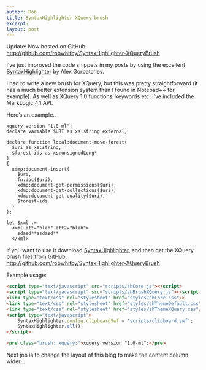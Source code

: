 ```yaml
---
author: Rob
title: SyntaxHighlighter XQuery brush
excerpt:
layout: post
---
```


Update: Now hosted on GitHub:  
<http://github.com/robwhitby/SyntaxHighlighter-XQueryBrush>

I’ve just improved the code snippets in my posts by using the excellent [SyntaxHighlighter][1] by Alex Gorbatchev.

I had to write a new brush for XQuery, but this was pretty straightforward (it has a much better extension system than I found in Notepad++ for example). As well as XQuery 1.0 functions, keywords etc. I’ve included the MarkLogic 4.1 API.

Here’s an example..

```xqy
xquery version "1.0-ml";
declare variable $URI as xs:string external;

declare function local:document-move-forest(
  $uri as xs:string, 
  $forest-ids as xs:unsignedLong*
)
{
  xdmp:document-insert(
    $uri,
    fn:doc($uri),
    xdmp:document-get-permissions($uri),
    xdmp:document-get-collections($uri),
    xdmp:document-get-quality($uri),
    $forest-ids
  )
};

let $xml :=
  <xml att="blah" att2="blah">
    sdasd**asdasd**
  </xml>
```

If you want to use it download [SyntaxHighlighter][2], and then get the XQuery brush files from GitHub:  
<http://github.com/robwhitby/SyntaxHighlighter-XQueryBrush>

Example usage:

```html
<script type="text/javascript" src="scripts/shCore.js"></script>
<script type="text/javascript" src="scripts/shBrushXQuery.js"></script>
<link type="text/css" rel="stylesheet" href="styles/shCore.css"/>
<link type="text/css" rel="stylesheet" href="styles/shThemeDefault.css"/>
<link type="text/css" rel="stylesheet" href="styles/shThemeXQuery.css"/>
<script type="text/javascript">
	SyntaxHighlighter.config.clipboardSwf = 'scripts/clipboard.swf';
	SyntaxHighlighter.all();
</script>

<pre class="brush: xquery;">xquery version "1.0-ml";</pre>
```    

Next job is to change the layout of this blog to make the content column wider...

 [1]: http://alexgorbatchev.com/wiki/SyntaxHighlighter
 [2]: http://alexgorbatchev.com/wiki/SyntaxHighlighter:Download